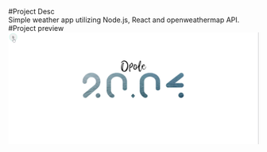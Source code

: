 #Project Desc <br/>
Simple weather app utilizing Node.js, React and openweathermap API. <br/>
#Project preview <br/>
![Project preview](preview.png)
